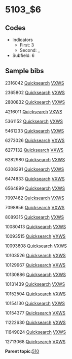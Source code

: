 # 5103\_$6

## Codes

-   Indicators
    -   First: 3
    -   Second: \_
-   Subfield: 6

## Sample bibs

2316042 [Quicksearch](https://search.library.yale.edu/catalog/2316042) [VXWS](http://prodorbis.library.yale.edu:7014/vxws/GetHoldingsService?bibId=2316042)

2365802 [Quicksearch](https://search.library.yale.edu/catalog/2365802) [VXWS](http://prodorbis.library.yale.edu:7014/vxws/GetHoldingsService?bibId=2365802)

2800832 [Quicksearch](https://search.library.yale.edu/catalog/2800832) [VXWS](http://prodorbis.library.yale.edu:7014/vxws/GetHoldingsService?bibId=2800832)

4216011 [Quicksearch](https://search.library.yale.edu/catalog/4216011) [VXWS](http://prodorbis.library.yale.edu:7014/vxws/GetHoldingsService?bibId=4216011)

5361152 [Quicksearch](https://search.library.yale.edu/catalog/5361152) [VXWS](http://prodorbis.library.yale.edu:7014/vxws/GetHoldingsService?bibId=5361152)

5461233 [Quicksearch](https://search.library.yale.edu/catalog/5461233) [VXWS](http://prodorbis.library.yale.edu:7014/vxws/GetHoldingsService?bibId=5461233)

6273026 [Quicksearch](https://search.library.yale.edu/catalog/6273026) [VXWS](http://prodorbis.library.yale.edu:7014/vxws/GetHoldingsService?bibId=6273026)

6277132 [Quicksearch](https://search.library.yale.edu/catalog/6277132) [VXWS](http://prodorbis.library.yale.edu:7014/vxws/GetHoldingsService?bibId=6277132)

6282980 [Quicksearch](https://search.library.yale.edu/catalog/6282980) [VXWS](http://prodorbis.library.yale.edu:7014/vxws/GetHoldingsService?bibId=6282980)

6308291 [Quicksearch](https://search.library.yale.edu/catalog/6308291) [VXWS](http://prodorbis.library.yale.edu:7014/vxws/GetHoldingsService?bibId=6308291)

6474833 [Quicksearch](https://search.library.yale.edu/catalog/6474833) [VXWS](http://prodorbis.library.yale.edu:7014/vxws/GetHoldingsService?bibId=6474833)

6564899 [Quicksearch](https://search.library.yale.edu/catalog/6564899) [VXWS](http://prodorbis.library.yale.edu:7014/vxws/GetHoldingsService?bibId=6564899)

7097462 [Quicksearch](https://search.library.yale.edu/catalog/7097462) [VXWS](http://prodorbis.library.yale.edu:7014/vxws/GetHoldingsService?bibId=7097462)

7098856 [Quicksearch](https://search.library.yale.edu/catalog/7098856) [VXWS](http://prodorbis.library.yale.edu:7014/vxws/GetHoldingsService?bibId=7098856)

8089315 [Quicksearch](https://search.library.yale.edu/catalog/8089315) [VXWS](http://prodorbis.library.yale.edu:7014/vxws/GetHoldingsService?bibId=8089315)

10080413 [Quicksearch](https://search.library.yale.edu/catalog/10080413) [VXWS](http://prodorbis.library.yale.edu:7014/vxws/GetHoldingsService?bibId=10080413)

10093515 [Quicksearch](https://search.library.yale.edu/catalog/10093515) [VXWS](http://prodorbis.library.yale.edu:7014/vxws/GetHoldingsService?bibId=10093515)

10093608 [Quicksearch](https://search.library.yale.edu/catalog/10093608) [VXWS](http://prodorbis.library.yale.edu:7014/vxws/GetHoldingsService?bibId=10093608)

10103526 [Quicksearch](https://search.library.yale.edu/catalog/10103526) [VXWS](http://prodorbis.library.yale.edu:7014/vxws/GetHoldingsService?bibId=10103526)

10129967 [Quicksearch](https://search.library.yale.edu/catalog/10129967) [VXWS](http://prodorbis.library.yale.edu:7014/vxws/GetHoldingsService?bibId=10129967)

10130886 [Quicksearch](https://search.library.yale.edu/catalog/10130886) [VXWS](http://prodorbis.library.yale.edu:7014/vxws/GetHoldingsService?bibId=10130886)

10131439 [Quicksearch](https://search.library.yale.edu/catalog/10131439) [VXWS](http://prodorbis.library.yale.edu:7014/vxws/GetHoldingsService?bibId=10131439)

10152504 [Quicksearch](https://search.library.yale.edu/catalog/10152504) [VXWS](http://prodorbis.library.yale.edu:7014/vxws/GetHoldingsService?bibId=10152504)

10154130 [Quicksearch](https://search.library.yale.edu/catalog/10154130) [VXWS](http://prodorbis.library.yale.edu:7014/vxws/GetHoldingsService?bibId=10154130)

10154377 [Quicksearch](https://search.library.yale.edu/catalog/10154377) [VXWS](http://prodorbis.library.yale.edu:7014/vxws/GetHoldingsService?bibId=10154377)

11222630 [Quicksearch](https://search.library.yale.edu/catalog/11222630) [VXWS](http://prodorbis.library.yale.edu:7014/vxws/GetHoldingsService?bibId=11222630)

11649024 [Quicksearch](https://search.library.yale.edu/catalog/11649024) [VXWS](http://prodorbis.library.yale.edu:7014/vxws/GetHoldingsService?bibId=11649024)

12713068 [Quicksearch](https://search.library.yale.edu/catalog/12713068) [VXWS](http://prodorbis.library.yale.edu:7014/vxws/GetHoldingsService?bibId=12713068)

**Parent topic:**[510](../../tags/510/510.md)

